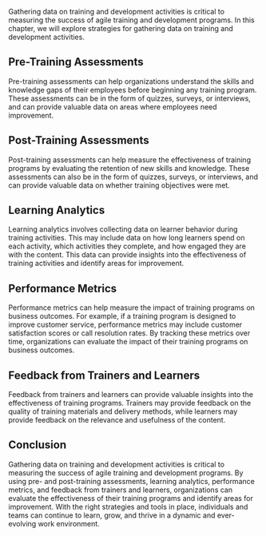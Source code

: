 
Gathering data on training and development activities is critical to measuring the success of agile training and development programs. In this chapter, we will explore strategies for gathering data on training and development activities.

Pre-Training Assessments
------------------------

Pre-training assessments can help organizations understand the skills and knowledge gaps of their employees before beginning any training program. These assessments can be in the form of quizzes, surveys, or interviews, and can provide valuable data on areas where employees need improvement.

Post-Training Assessments
-------------------------

Post-training assessments can help measure the effectiveness of training programs by evaluating the retention of new skills and knowledge. These assessments can also be in the form of quizzes, surveys, or interviews, and can provide valuable data on whether training objectives were met.

Learning Analytics
------------------

Learning analytics involves collecting data on learner behavior during training activities. This may include data on how long learners spend on each activity, which activities they complete, and how engaged they are with the content. This data can provide insights into the effectiveness of training activities and identify areas for improvement.

Performance Metrics
-------------------

Performance metrics can help measure the impact of training programs on business outcomes. For example, if a training program is designed to improve customer service, performance metrics may include customer satisfaction scores or call resolution rates. By tracking these metrics over time, organizations can evaluate the impact of their training programs on business outcomes.

Feedback from Trainers and Learners
-----------------------------------

Feedback from trainers and learners can provide valuable insights into the effectiveness of training programs. Trainers may provide feedback on the quality of training materials and delivery methods, while learners may provide feedback on the relevance and usefulness of the content.

Conclusion
----------

Gathering data on training and development activities is critical to measuring the success of agile training and development programs. By using pre- and post-training assessments, learning analytics, performance metrics, and feedback from trainers and learners, organizations can evaluate the effectiveness of their training programs and identify areas for improvement. With the right strategies and tools in place, individuals and teams can continue to learn, grow, and thrive in a dynamic and ever-evolving work environment.
